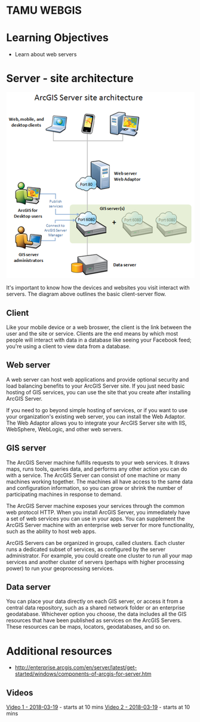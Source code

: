 # TAMU WEBGIS
>

# Learning Objectives
>
- Learn about web servers
# Server - site architecture
>
![Diagram](../images/modules/26/diagram.png)
>
It's important to know how the devices and websites you visit interact with servers. The diagram above outlines the basic client-server flow. 
## Client
Like your mobile device or a web broswer, the client is the link between the user and the site or service. Clients are the end means by which most people will interact with data in a database like seeing your Facebook feed; you're using a client to view data from a database. 
>
## Web server
A web server can host web applications and provide optional security and load balancing benefits to your ArcGIS Server site. If you just need basic hosting of GIS services, you can use the site that you create after installing ArcGIS Server.
>
If you need to go beyond simple hosting of services, or if you want to use your organization's existing web server, you can install the Web Adaptor. The Web Adaptor allows you to integrate your ArcGIS Server site with IIS, WebSphere, WebLogic, and other web servers.
>
## GIS server 
The ArcGIS Server machine fulfills requests to your web services. It draws maps, runs tools, queries data, and performs any other action you can do with a service. The ArcGIS Server can consist of one machine or many machines working together. The machines all have access to the same data and configuration information, so you can grow or shrink the number of participating machines in response to demand.
>
The ArcGIS Server machine exposes your services through the common web protocol HTTP. When you install ArcGIS Server, you immediately have a set of web services you can use in your apps. You can supplement the ArcGIS Server machine with an enterprise web server for more functionality, such as the ability to host web apps.
>
ArcGIS Servers can be organized in groups, called clusters. Each cluster runs a dedicated subset of services, as configured by the server administrator. For example, you could create one cluster to run all your map services and another cluster of servers (perhaps with higher processing power) to run your geoprocessing services.
>
## Data server
You can place your data directly on each GIS server, or access it from a central data repository, such as a shared network folder or an enterprise geodatabase. Whichever option you choose, the data includes all the GIS resources that have been published as services on the ArcGIS Servers. These resources can be maps, locators, geodatabases, and so on.
>
# Additional resources
- http://enterprise.arcgis.com/en/server/latest/get-started/windows/components-of-arcgis-for-server.htm

<!--# Questions
[Set 1](../reviewquestions/26.md)-->


## Videos
[Video 1 - 2018-03-19](https://youtu.be/SCsnn0zhPEQ) - starts at 10 mins
[Video 2 - 2018-03-19](https://youtu.be/F6uGEwqh_AE) - starts at 10 mins
